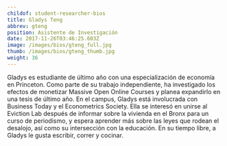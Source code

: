 ```yaml
---
childof: student-researcher-bios
title: Gladys Teng
abbrev: gteng
position: Asistente de Investigación
date: 2017-11-26T03:46:25.603Z
image: /images/bios/gteng_full.jpg
thumb: /images/bios/gteng_thumb.jpg
weight: 36
---
```

Gladys es estudiante de último año con una especialización de economía en Princeton. Como parte de su trabajo independiente, ha investigado los efectos de monetizar Massive Open Online Courses y planea expandirlo en una tesis de último año. En el campus, Gladys está involucrada con Business Today y el Econometrics Society. Ella se interesó en unirse al Eviction Lab después de informar sobre la vivienda en el Bronx para un curso de periodismo, y espera aprender más sobre las leyes que rodean el desalojo, así como su intersección con la educación. En su tiempo libre, a Gladys le gusta escribir, correr y cocinar.